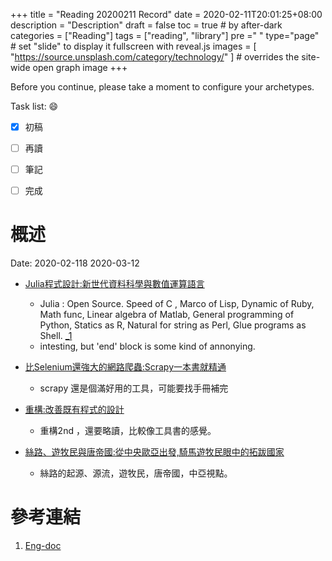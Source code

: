 +++
title = "Reading 20200211 Record"
date = 2020-02-11T20:01:25+08:00
description = "Description"
draft = false
toc = true  # by after-dark
categories = ["Reading"]
tags = ["reading", "library"]
pre ="<i class='fa fa-file'></i> "
type="page" # set "slide" to display it fullscreen with reveal.js
images = [
  "https://source.unsplash.com/category/technology/"
] # overrides the site-wide open graph image
+++

Before you continue, please take a moment to configure your archetypes.


<!--more-->

Task list: :smile:

- [x] 初稿
- [ ] 再讀
- [ ] 筆記
- [ ] 完成


# 概述

Date: 2020-02-118	2020-03-12

*  [Julia程式設計:新世代資料科學與數值運算語言](http://library.ylccb.gov.tw/bookDetail.do?id=580305)
    * Julia : Open Source. Speed of C , Marco of Lisp, Dynamic of Ruby, Math func, Linear algebra of Matlab, 
              General programming of Python, Statics as R, Natural for string as Perl, Glue programs as Shell. [_1](https://julialang.org/blog/2012/02/why-we-created-julia/)
    * intesting, but 'end' block is some kind of annonying.              
                
*  [比Selenium還強大的網路爬蟲:Scrapy一本書就精通](http://library.ylccb.gov.tw/bookDetail.do?id=558699)
    * scrapy 還是個滿好用的工具，可能要找手冊補完 
*  [重構:改善既有程式的設計](http://library.ylccb.gov.tw/bookDetail.do?id=580274)
    * 重構2nd ，還要略讀，比較像工具書的感覺。 
*  [絲路、遊牧民與唐帝國:從中央歐亞出發,騎馬遊牧民眼中的拓跋國家](http://library.ylccb.gov.tw/bookDetail.do?id=540869)
    * 絲路的起源、源流，遊牧民，唐帝國，中亞視點。 

# 參考連結

1. [Eng-doc](http://daringfireball.net/projects/markdown/syntax)


[google]: https://www.google.com "Search Engine"
